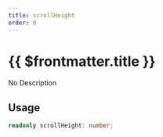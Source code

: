 ```yaml
---
title: scrollHeight
order: 0
---
```


# {{ $frontmatter.title }}

No Description

## Usage

```ts
readonly scrollHeight: number;
```
